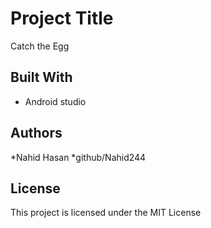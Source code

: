 
# Project Title
Catch the Egg

## Built With

* Android studio



## Authors

*Nahid Hasan
*github/Nahid244



## License

This project is licensed under the MIT License 



